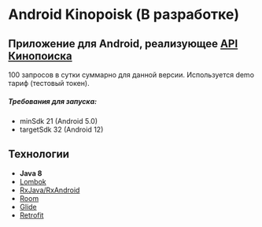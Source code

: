 # Android Kinopoisk (В разработке)

## Приложение для Android, реализующее __[API Кинопоиска](https://kinopoisk.dev/documentation.html)__

100 запросов в сутки суммарно для данной версии. Используется demo тариф (тестовый токен).

##### Требования для запуска:
- minSdk 21 (Android 5.0)
- targetSdk 32 (Android 12)

## Технологии
- __Java 8__
- [Lombok](https://projectlombok.org/setup/gradle)
- [RxJava/RxAndroid](https://github.com/ReactiveX/RxAndroid)
- [Room](https://developer.android.com/jetpack/androidx/releases/room)
- [Glide](https://github.com/bumptech/glide)
- [Retrofit](https://square.github.io/retrofit/)
